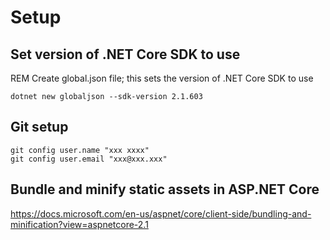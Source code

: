 # Setup

## Set version of .NET Core SDK to use

REM Create global.json file; this sets the version of .NET Core SDK to use

```CMD
dotnet new globaljson --sdk-version 2.1.603
```

## Git setup

```CMD
git config user.name "xxx xxxx"
git config user.email "xxx@xxx.xxx"
```

## Bundle and minify static assets in ASP.NET Core
https://docs.microsoft.com/en-us/aspnet/core/client-side/bundling-and-minification?view=aspnetcore-2.1
